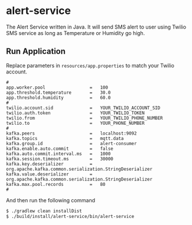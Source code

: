 # alert-service

The Alert Service written in Java. It will send SMS alert to user using Twilio SMS service as long as Temperature or Humidity go high.

## Run Application

Replace parameters in `resources/app.properties` to match your Twilio account.

```properties
#
app.worker.pool                 =   100
app.threshold.temperature       =   30.0
app.threshold.humidity          =   60.0
#
twilio.account.sid              =   YOUR_TWILIO_ACCOUNT_SID
twilio.auth.token               =   YOUR_TWILIO_TOKEN
twilio.from                     =   YOUR_TWILIO_PHONE_NUMBER
twilio.to                       =   YOUR_PHONE_NUMBER
#
kafka.peers                     =   localhost:9092
kafka.topics                    =   mqtt.data
kafka.group.id                  =   alert-consumer
kafka.enable.auto.commit        =   false
kafka.auto.commit.interval.ms   =   1000
kafka.session.timeout.ms        =   30000
kafka.key.deserializer          =   org.apache.kafka.common.serialization.StringDeserializer
kafka.value.deserializer        =   org.apache.kafka.common.serialization.StringDeserializer
kafka.max.pool.records          =   80
#
```

And then run the following command

```bash
$ ./gradlew clean installDist
$ ./build/install/alert-service/bin/alert-service
```
